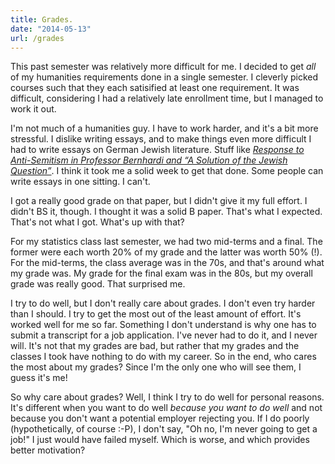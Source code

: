 ```yaml
---
title: Grades.
date: "2014-05-13"
url: /grades
---
```



This past semester was relatively more difficult for me. I decided to get *all* of my
humanities requirements done in a single semester. I cleverly picked courses such that
they each satisified at least one requirement. It was difficult, considering I had a
relatively late enrollment time, but I managed to work it out.

I'm not much of a humanities guy. I have to work harder, and it's a bit more stressful.
I dislike writing essays, and to make things even more difficult I had to write essays
on German Jewish literature. Stuff like *[Response to Anti-Semitism in Professor Bernhardi and “A Solution of the Jewish Question”](https://www.scribd.com/doc/223953516/Response-to-Anti-Semitism-in-Professor-Bernhardi-and-A-Solution-of-the-Jewish-Question?secret_password=OvVEbp3lTbaIlTXsFQFQ)*.
I think it took me a solid week to get that done. Some people can write essays in one
sitting. I can't.

I got a really good grade on that paper, but I didn't give it my full effort. I didn't
BS it, though. I thought it was a solid B paper. That's what I expected. That's not
what I got. What's up with that?

For my statistics class last semester, we had two mid-terms and a final. The former
were each worth 20% of my grade and the latter was worth 50% (!). For the mid-terms,
the class average was in the 70s, and that's around what my grade was. My grade for
the final exam was in the 80s, but my overall grade was really good. That surprised me.

I try to do well, but I don't really care about grades. I don't even try harder than
I should. I try to get the most out of the least amount of effort. It's worked well
for me so far. Something I don't understand is why one has to submit a transcript for
a job application. I've never had to do it, and I never will. It's not that my grades
are bad, but rather that my grades and the classes I took have nothing to do with
my career. So in the end, who cares the most about my grades? Since I'm the only
one who will see them, I guess it's me!

So why care about grades? Well, I think I try to do well for personal reasons.
It's different when you want to do well *because you want to do well* and not
because you don't want a potential employer rejecting you. If I do poorly
(hypothetically, of course :-P), I don't say, "Oh no, I'm never going to
get a job!" I just would have failed myself. Which is worse, and which provides
better motivation?
